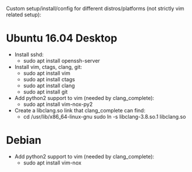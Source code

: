 Custom setup/install/config for different distros/platforms (not strictly vim related setup):

Ubuntu 16.04 Desktop
====================

* Install sshd:
  - sudo apt install openssh-server
* Install vim, ctags, clang, git:
  - sudo apt install vim
  - sudo apt install ctags
  - sudo apt install clang
  - sudo apt install git
* Add python2 support to vim (needed by clang_complete):
  - sudo apt install vim-nox-py2
* Create a libclang.so link that clang_complete can find:
  - cd /usr/lib/x86_64-linux-gnu
    sudo ln -s libclang-3.8.so.1 libclang.so


Debian
======

* Add python2 support to vim (needed by clang_complete):
  - sudo apt install vim-nox
